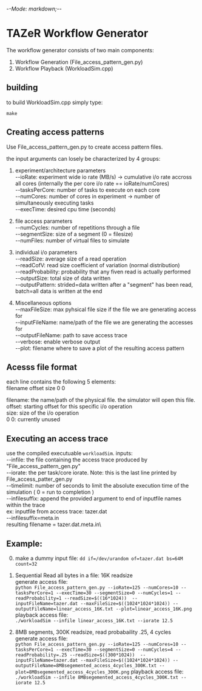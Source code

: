 -*-Mode: markdown;-*-

TAZeR Workflow Generator
============================================================

The workflow generator consists of two main components:

1. Workflow Generation (File_access_pattern_gen.py)
2. Workflow Playback (WorkloadSim.cpp)


building
-----------
to build WorkloadSim.cpp simply type:

`make`


Creating access patterns
-------------------------
Use File_access_pattern_gen.py to create access pattern files. 

the input arguments can losely be characterized by 4 groups:  

1. experiment/architecture parameters\
    --ioRate: experiment wide io rate (MB/s) -> cumulative i/o rate accross all cores (internally the per core i/o rate == ioRate/numCores)\
    --tasksPerCore: number of tasks to execute on each core \
    --numCores: number of cores in experiment -> number of simultaneously executing tasks\
    --execTime: desired cpu time (seconds)

2. file access parameters\
    --numCycles: number of repetitions through a file\
    --segmentSize: size of a segment (0 = filesize)\
    --numFiles: number of virtual files to simulate

4. individual i/o parameters\
    --readSize: average size of a read operation\
    --readCofV: read size coefficient of variation (normal distribution)\
    --readProbability: probability that any fiven read is actually performed \
    --outputSize: total size of data written\
    --outputPattern: strided=data written after a "segment" has been read, batch=all data is written at the end

3. Miscellaneous options\
    --maxFileSize: max pyhsical file size if the file we are generating access for \
    --inputFileName: name/path of the file we are generating the accesses for\
    --outputFileName: path to save access trace\
    --verbose: enable verbose output\
    --plot: filename where to save a plot of the resulting access pattern


Acesss file format
------------------------
each line contains the following 5 elements:  
filename offset size 0 0


filename: the name/path of the physical file. the simulator will open this file.\
offset: starting offset for this specific i/o operation\
size: size of the i/o operation\
0 0: currently unused

Executing an access trace
--------------------------
use the compiled executuable `workloadSim`. 
inputs:\
--infile: the file containing the access trace produced by "File_access_pattern_gen.py"\
--iorate: the per task/core iorate. Note: this is the last line printed by File_access_patter_gen.py \
--timelimit: number of seconds to limit the absolute execution time of the simulation ( 0 = run to completion )\
--infilesuffix: append the provided argument to end of inputfile names within the trace\
    ex: inputfile from access trace: tazer.dat \
        --infilesuffix=meta.in \
        resulting filename = tazer.dat.meta.in\


Example:
------------
0. make a dummy input file:
`dd if=/dev/urandom of=tazer.dat bs=64M count=32`

1. Sequential Read all bytes in a file: 16K readsize\
generate access file:\
`python File_access_pattern_gen.py --ioRate=125 --numCores=10 --tasksPerCore=1 --execTime=30 --segmentSize=0 --numCycles=1 --readProbability=1 --readSize=$((16*1024))  --inputFileName=tazer.dat --maxFileSize=$((1024*1024*1024)) --outputFileName=linear_access_16K.txt --plot=linear_access_16K.png`
playback access file:\
`./workloadSim --infile linear_access_16K.txt --iorate 12.5`

2. 8MB segments, 300K readsize, read probabaility .25, 4 cycles\
generate access file:\
`python File_access_pattern_gen.py --ioRate=125 --numCores=10 --tasksPerCore=1 --execTime=30 --segmentSize=0 --numCycles=4 --readProbability=.25 --readSize=$((300*1024))  --inputFileName=tazer.dat --maxFileSize=$((1024*1024*1024)) --outputFileName=8MBsegemented_access_4cycles_300K.txt --plot=8MBsegemented_access_4cycles_300K.png`
playback access file:\
`./workloadSim --infile 8MBsegemented_access_4cycles_300K.txt --iorate 12.5`
